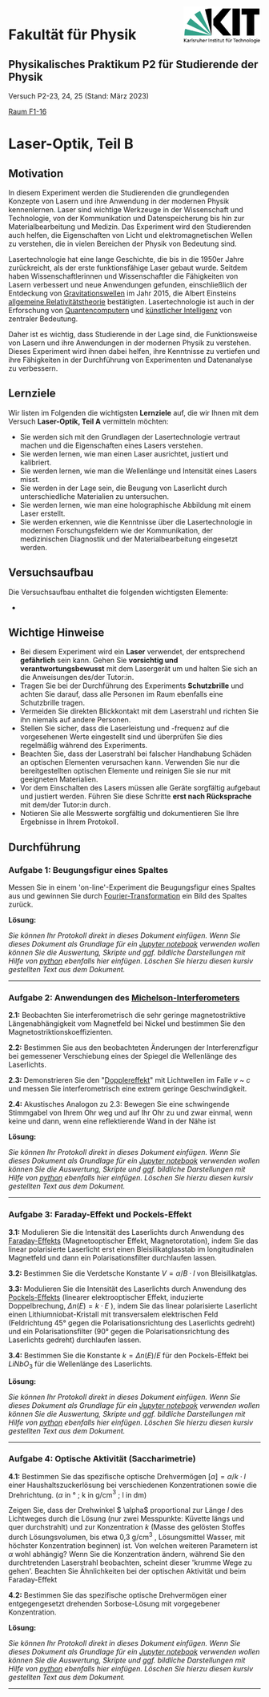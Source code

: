 <img src="./figures/Logo_KIT.svg" style="zoom:15%;float:right;" />

# Fakultät für Physik 

## Physikalisches Praktikum P2 für Studierende der Physik



Versuch P2-23, 24, 25 (Stand: März 2023)

[Raum F1-16](http://www-ekp.physik.uni-karlsruhe.de/~simonis/praktikum/layoutobjekte/Lageplan_P1.png)



# Laser-Optik, Teil B



## Motivation

In diesem Experiment werden die Studierenden die grundlegenden Konzepte von Lasern und ihre Anwendung in der modernen Physik kennenlernen. Laser sind wichtige Werkzeuge in der Wissenschaft und Technologie, von der Kommunikation und Datenspeicherung bis hin zur Materialbearbeitung und Medizin. Das Experiment wird den Studierenden auch helfen, die Eigenschaften von Licht und elektromagnetischen Wellen zu verstehen, die in vielen Bereichen der Physik von Bedeutung sind.

Lasertechnologie hat eine lange Geschichte, die bis in die 1950er Jahre zurückreicht, als der erste funktionsfähige Laser gebaut wurde. Seitdem haben Wissenschaftlerinnen und Wissenschaftler die Fähigkeiten von Lasern verbessert und neue Anwendungen gefunden, einschließlich der Entdeckung von [Gravitationswellen](https://de.wikipedia.org/wiki/Gravitationswelle#:~:text=Eine%20Gravitationswelle%20–%20übersetzt%20auch%20Schwerkraftwelle,schneller%20als%20mit%20Lichtgeschwindigkeit%20bewegen.) im Jahr 2015, die Albert Einsteins [allgemeine Relativitätstheorie](https://de.wikipedia.org/wiki/Allgemeine_Relativitätstheorie) bestätigten. Lasertechnologie ist auch in der Erforschung von [Quantencomputern](https://de.wikipedia.org/wiki/Quantencomputer) und [künstlicher Intelligenz](https://de.wikipedia.org/wiki/Künstliche_Intelligenz) von zentraler Bedeutung.

Daher ist es wichtig, dass Studierende in der Lage sind, die Funktionsweise von Lasern und ihre Anwendungen in der modernen Physik zu verstehen. Dieses Experiment wird ihnen dabei helfen, ihre Kenntnisse zu vertiefen und ihre Fähigkeiten in der Durchführung von Experimenten und Datenanalyse zu verbessern.

## Lernziele

Wir listen im Folgenden die wichtigsten **Lernziele** auf, die wir Ihnen mit dem Versuch **Laser-Optik, Teil A** vermitteln möchten: 

- Sie werden sich mit den Grundlagen der Lasertechnologie vertraut machen und die Eigenschaften eines Lasers verstehen.
- Sie werden lernen, wie man einen Laser ausrichtet, justiert und kalibriert.
- Sie werden lernen, wie man die Wellenlänge und Intensität eines Lasers misst.
- Sie werden in der Lage sein, die Beugung von Laserlicht durch unterschiedliche Materialien zu untersuchen.
- Sie werden lernen, wie man eine holographische Abbildung mit einem Laser erstellt.
- Sie werden erkennen, wie die Kenntnisse über die Lasertechnologie in modernen Forschungsfeldern wie der Kommunikation, der medizinischen Diagnostik und der Materialbearbeitung eingesetzt werden.

## Versuchsaufbau

Die Versuchsaufbau enthaltet die folgenden wichtigsten Elemente: 

- 


## Wichtige Hinweise

- Bei diesem Experiment wird ein **Laser** verwendet, der entsprechend **gefährlich** sein kann. Gehen Sie **vorsichtig und verantwortungsbewusst** mit dem Lasergerät um und halten Sie sich an die Anweisungen des/der Tutor:in.
- Tragen Sie bei der Durchführung des Experiments **Schutzbrille** und achten Sie darauf, dass alle Personen im Raum ebenfalls eine Schutzbrille tragen.
- Vermeiden Sie direkten Blickkontakt mit dem Laserstrahl und richten Sie ihn niemals auf andere Personen.
- Stellen Sie sicher, dass die Laserleistung und -frequenz auf die vorgesehenen Werte eingestellt sind und überprüfen Sie dies regelmäßig während des Experiments.
- Beachten Sie, dass der Laserstrahl bei falscher Handhabung Schäden an optischen Elementen verursachen kann. Verwenden Sie nur die bereitgestellten optischen Elemente und reinigen Sie sie nur mit geeigneten Materialien.
- Vor dem Einschalten des Lasers müssen alle Geräte sorgfältig aufgebaut und justiert werden. Führen Sie diese Schritte **erst nach Rücksprache** mit dem/der Tutor:in durch.
- Notieren Sie alle Messwerte sorgfältig und dokumentieren Sie Ihre Ergebnisse in Ihrem Protokoll.

## Durchführung

### **Aufgabe 1: Beugungsfigur eines Spaltes**

Messen Sie in einem 'on-line'-Experiment die Beugungsfigur eines Spaltes aus und gewinnen Sie durch [Fourier-Transformation](https://de.wikipedia.org/wiki/Fourier-Transformation) ein Bild des Spaltes zurück.

**Lösung:**

*Sie können Ihr Protokoll direkt in dieses Dokument einfügen. Wenn Sie dieses Dokument als Grundlage für ein [Jupyter notebook](https://jupyter.org/) verwenden wollen können Sie die Auswertung, Skripte und ggf. bildliche Darstellungen mit Hilfe von [python](https://www.python.org/) ebenfalls hier einfügen. Löschen Sie hierzu diesen kursiv gestellten Text aus dem Dokument.* 

---

### **Aufgabe 2: Anwendungen des [Michelson-Interferometers](https://en.wikipedia.org/wiki/Michelson_interferometer)**

**2.1:** Beobachten Sie interferometrisch die sehr geringe magnetostriktive Längenabhängigkeit vom Magnetfeld bei Nickel und bestimmen Sie den Magnetostriktionskoeffizienten.

**2.2:** Bestimmen Sie aus den beobachteten Änderungen der Interferenzfigur bei gemessener Verschiebung eines der Spiegel die Wellenlänge des Laserlichts.

**2.3:** Demonstrieren Sie den "[Dopplereffekt](https://de.wikipedia.org/wiki/Doppler-Effekt)" mit Lichtwellen im Falle $v$ ~ $c$ und messen Sie interferometrisch eine extrem geringe Geschwindigkeit.

**2.4:** Akustisches Analogon zu 2.3: Bewegen Sie eine schwingende Stimmgabel von Ihrem Ohr weg und auf Ihr Ohr zu und zwar einmal, wenn keine und dann, wenn eine reflektierende Wand in der Nähe ist

 **Lösung:**

*Sie können Ihr Protokoll direkt in dieses Dokument einfügen. Wenn Sie dieses Dokument als Grundlage für ein [Jupyter notebook](https://jupyter.org/) verwenden wollen können Sie die Auswertung, Skripte und ggf. bildliche Darstellungen mit Hilfe von [python](https://www.python.org/) ebenfalls hier einfügen. Löschen Sie hierzu diesen kursiv gestellten Text aus dem Dokument.* 

---

### **Aufgabe 3: Faraday-Effekt und Pockels-Effekt**

**3.1:**  Modulieren Sie die Intensität des Laserlichts durch Anwendung des [Faraday-Effekts](https://de.wikipedia.org/wiki/Faraday-Effekt) (Magnetooptischer Effekt, Magnetorotation), indem Sie das linear polarisierte Laserlicht erst einen Bleisilikatglasstab im longitudinalen Magnetfeld und dann ein Polarisationsfilter durchlaufen lassen.

**3.2:** Bestimmen Sie die Verdetsche Konstante $V = \alpha / B·l$ von Bleisilikatglas.

**3.3:**  Modulieren Sie die Intensität des Laserlichts durch Anwendung des [Pockels-Effekts](https://en.wikipedia.org/wiki/Pockels_effect) (linearer elektrooptischer Effekt, induzierte Doppelbrechung, $\Delta n(E) = k·E$ ), indem Sie das linear polarisierte Laserlicht einen Lithiumniobat-Kristall mit transversalem elektrischen Feld (Feldrichtung $45°$ gegen die Polarisationsrichtung des Laserlichts gedreht) und ein Polarisationsfilter ($90°$ gegen die Polarisationsrichtung des Laserlichts gedreht) durchlaufen lassen.

**3.4:** Bestimmen Sie die Konstante $k = \Delta n(E) / E$ für den Pockels-Effekt bei $LiNbO_{3}$ für die Wellenlänge des Laserlichts.

**Lösung:**

*Sie können Ihr Protokoll direkt in dieses Dokument einfügen. Wenn Sie dieses Dokument als Grundlage für ein [Jupyter notebook](https://jupyter.org/) verwenden wollen können Sie die Auswertung, Skripte und ggf. bildliche Darstellungen mit Hilfe von [python](https://www.python.org/) ebenfalls hier einfügen. Löschen Sie hierzu diesen kursiv gestellten Text aus dem Dokument.* 

---

### **Aufgabe 4: Optische Aktivität (Saccharimetrie)**

**4.1:** Bestimmen Sie das spezifische optische Drehvermögen $[\alpha] = \alpha / k \cdot l$ einer Haushaltszuckerlösung bei verschiedenen Konzentrationen sowie die Drehrichtung. ($\alpha$ in ° ; k in g/cm$^3$ ; l in dm) 

Zeigen Sie, dass der Drehwinkel $ \alpha$ proportional zur Länge $l$ des Lichtweges durch die Lösung (nur zwei Messpunkte: Küvette längs und quer durchstrahlt) und zur Konzentration $k$ (Masse des gelösten Stoffes durch Lösungsvolumen, bis etwa 0,3 g/cm$^3$ , Lösungsmittel Wasser, mit höchster Konzentration beginnen) ist. Von welchen weiteren Parametern ist $\alpha$ wohl abhängig? Wenn Sie die Konzentration ändern, während Sie den durchtretenden Laserstrahl beobachten, scheint dieser 'krumme Wege zu gehen'. Beachten Sie Ähnlichkeiten bei der optischen Aktivität und beim Faraday-Effekt

**4.2:** Bestimmen Sie das spezifische optische Drehvermögen einer entgegengesetzt drehenden Sorbose-Lösung mit vorgegebener Konzentration.



**Lösung:**

*Sie können Ihr Protokoll direkt in dieses Dokument einfügen. Wenn Sie dieses Dokument als Grundlage für ein [Jupyter notebook](https://jupyter.org/) verwenden wollen können Sie die Auswertung, Skripte und ggf. bildliche Darstellungen mit Hilfe von [python](https://www.python.org/) ebenfalls hier einfügen. Löschen Sie hierzu diesen kursiv gestellten Text aus dem Dokument.* 

 

---

